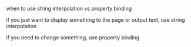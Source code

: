 when to use string interpolation vs property binding

  if you just want to display something to the page or output text, use string interpolation

  if you need to change something, use property binding